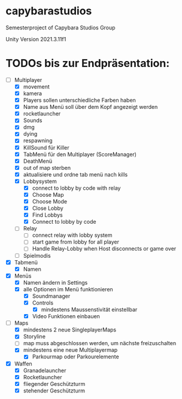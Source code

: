 # capybarastudios
Semesterproject of Capybara Studios Group

Unity Version
2021.3.11f1

# TODOs bis zur Endpräsentation:
- [ ] Multiplayer
  - [x] movement
  - [x] kamera
  - [x] Players sollen unterschiedliche Farben haben
  - [x] Name aus Menü soll über dem Kopf angezeigt werden
  - [x] rocketlauncher
  - [x] Sounds
  - [x] dmg
  - [x] dying
  - [x] respawning
  - [x] KillSound für Killer
  - [x] TabMenü für den Multiplayer (ScoreManager)
  - [x] DeathMenü
  - [x] out of map sterben
  - [x] aktualisiere und ordne tab menü nach kills
  - [x] Lobbysystem
    - [x] connect to lobby by code with relay
    - [x] Choose Map
    - [x] Choose Mode
    - [x] Close Lobby
    - [x] Find Lobbys
    - [x] Connect to lobby by code
  - [ ] Relay
    - [ ] connect relay with lobby system
    - [ ] start game from lobby for all player
    - [ ] Handle Relay-Lobby when Host disconnects or game over
  - [ ] Spielmodis

- [x] Tabmenü
   - [x] Namen

- [x] Menüs
  - [x] Namen ändern in Settings
  - [x] alle Optionen im Menü funktionieren
    - [x] Soundmanager
    - [x] Controls 
      - [x] mindestens Maussenstivität einstellbar
    - [x] Video Funktionen einbauen

- [ ] Maps
  - [x] mindestens 2 neue SingleplayerMaps
  - [x] Storyline
  - [ ] map muss abgeschlossen werden, um nächste freizuschalten
  - [x] mindestens eine neue Multiplayermap
    - [x] Parkourmap oder Parkourelemente

- [x] Waffen
  - [x] Granadelauncher
  - [x] Rocketlauncher
  - [x] fliegender Geschützturm
  - [x] stehender Geschützturm
